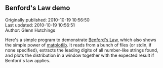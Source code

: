## Benford's Law demo  
Originally published: 2010-10-19 10:56:50  
Last updated: 2010-10-19 10:56:51  
Author: Glenn Hutchings  
  
Here's a simple program to demonstrate [Benford's Law](http://en.wikipedia.org/wiki/Benford%27s_law), which also shows the simple power of [matplotlib](http://matplotlib.sourceforge.net).  It reads from a bunch of files (or stdin, if none specified), extracts the leading digits of all number-like strings found, and plots the distribution in a window together with the expected result if Benford's law applies.